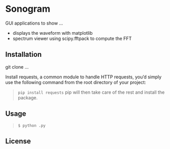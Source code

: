 # Sonogram

GUI applications to show ...

- displays the waveform with matplotlib
- spectrum viewer using scipy.fftpack to compute the FFT

## Installation
git clone ...

Install requests, a common module to handle HTTP requests, you’d simply use the following command from the root directory of your project:
> ```pip install requests```
pip will then take care of the rest and install the package.

## Usage

> ```$ python .py```

## License